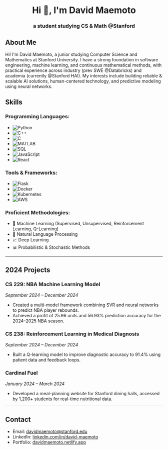 
<h1 align="center">Hi 👋, I'm David Maemoto</h1>
<h3 align="center">a student studying CS & Math @Stanford</h3>

## About Me
Hi! I'm David Maemoto, a junior studying Computer Science and Mathematics at Stanford University. I have a strong foundation in software engineering, machine learning, and continuous mathematical methods, with practical experience across industry (prev SWE @Databricks) and academia (currently @Stanford HAI). My interests include building reliable & scalable AI solutions, human-centered technology, and predictive modeling using neural networks. 

## Skills

### Programming Languages:
- ![Python](https://img.shields.io/badge/-Python-3776AB?logo=python&logoColor=white)
- ![C++](https://img.shields.io/badge/-C++-00599C?logo=cplusplus&logoColor=white)
- ![C](https://img.shields.io/badge/-C-A8B9CC?logo=c&logoColor=white)
- ![MATLAB](https://img.shields.io/badge/-MATLAB-0076A8?logo=mathworks&logoColor=white)
- ![SQL](https://img.shields.io/badge/-SQL-4479A1?logo=postgresql&logoColor=white)
- ![JavaScript](https://img.shields.io/badge/-JavaScript-F7DF1E?logo=javascript&logoColor=black)
- ![React](https://img.shields.io/badge/-ReactJs-61DAFB?logo=react&logoColor=white&style=for-the-badge)

### Tools & Frameworks:
- ![Flask](https://img.shields.io/badge/-Flask-000000?logo=flask&logoColor=white)
- ![Docker](https://img.shields.io/badge/-Docker-2496ED?logo=docker&logoColor=white)
- ![Kubernetes](https://img.shields.io/badge/-Kubernetes-326CE5?logo=kubernetes&logoColor=white)
- ![AWS](https://img.shields.io/badge/-AWS-232F3E?logo=amazonaws&logoColor=white)

### Proficient Methodologies:
- 🧠 Machine Learning (Supervised, Unsupervised, Reinforcement Learning, Q-Learning)
- 📖 Natural Language Processing
- 📈 Deep Learning
- 📊 Probabilistic & Stochastic Methods

---

## 2024 Projects

### CS 229: NBA Machine Learning Model
*September 2024 – December 2024*  
- Created a multi-model framework combining SVR and neural networks to predict NBA player rebounds.
- Achieved a profit of 25.96 units and 56.93% prediction accuracy for the 2024–2025 NBA season.  
  
### CS 238: Reinforcement Learning in Medical Diagnosis
*September 2024 – December 2024*  
- Built a Q-learning model to improve diagnostic accuracy to 91.4% using patient data and feedback loops.

### Cardinal Fuel
*January 2024 – March 2024*  
- Developed a meal-planning website for Stanford dining halls, accessed by 1,200+ students for real-time nutritional data.

---

## Contact
- Email: [davidmaemoto@stanford.edu](mailto:davidmaemoto@stanford.edu)
- LinkedIn: [linkedin.com/in/david-maemoto](http://linkedin.com/in/david-maemoto)
- Portfolio: [davidmaemoto.netlify.app](https://davidmaemoto.netlify.app/)
